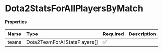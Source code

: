 # Dota2StatsForAllPlayersByMatch

**Properties**

| Name  | Type                          | Required | Description |
| :---- | :---------------------------- | :------- | :---------- |
| teams | Dota2TeamForAllStatsPlayers[] | ✅       |             |

<!-- This file was generated by liblab | https://liblab.com/ -->
